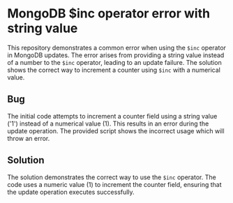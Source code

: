 # MongoDB $inc operator error with string value
This repository demonstrates a common error when using the `$inc` operator in MongoDB updates. The error arises from providing a string value instead of a number to the `$inc` operator, leading to an update failure. The solution shows the correct way to increment a counter using `$inc` with a numerical value.

## Bug
The initial code attempts to increment a counter field using a string value ('1') instead of a numerical value (1). This results in an error during the update operation.  The provided script shows the incorrect usage which will throw an error.

## Solution
The solution demonstrates the correct way to use the `$inc` operator. The code uses a numeric value (1) to increment the counter field, ensuring that the update operation executes successfully.